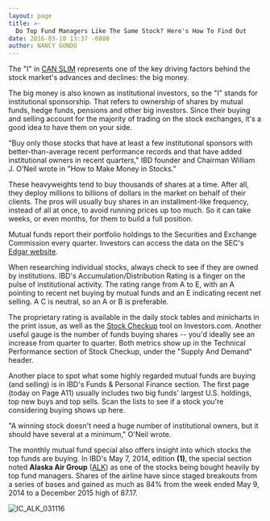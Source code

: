 ```yaml
---
layout: page
title: >-
  Do Top Fund Managers Like The Same Stock? Here's How To Find Out
date: 2016-03-10 13:37 -0800
author: NANCY GONDO
---
```





The "I" in [CAN SLIM](http://education.investors.com/courselandingpage.aspx?id=735749) represents one of the key driving factors behind the stock market's advances and declines: the big money.


The big money is also known as institutional investors, so the "I" stands for institutional sponsorship. That refers to ownership of shares by mutual funds, hedge funds, pensions and other big investors. Since their buying and selling account for the majority of trading on the stock exchanges, it's a good idea to have them on your side.


"Buy only those stocks that have at least a few institutional sponsors with better-than-average recent performance records and that have added institutional owners in recent quarters," IBD founder and Chairman William J. O'Neil wrote in "How to Make Money in Stocks."


These heavyweights tend to buy thousands of shares at a time. After all, they deploy millions to billions of dollars in the market on behalf of their clients. The pros will usually buy shares in an installment-like frequency, instead of all at once, to avoid running prices up too much. So it can take weeks, or even months, for them to build a full position.


Mutual funds report their portfolio holdings to the Securities and Exchange Commission every quarter. Investors can access the data on the SEC's [Edgar website](http://www.edgarcompany.sec.gov/).


When researching individual stocks, always check to see if they are owned by institutions. IBD's Accumulation/Distribution Rating is a finger on the pulse of institutional activity. The rating range from A to E, with an A pointing to recent net buying by mutual funds and an E indicating recent net selling. A C is neutral, so an A or B is preferable.


The proprietary rating is available in the daily stock tables and minicharts in the print issue, as well as the [Stock Checkup](http://research.investors.com/stock-checkup/) tool on Investors.com. Another useful gauge is the number of funds buying shares -- you'd ideally see an increase from quarter to quarter. Both metrics show up in the Technical Performance section of Stock Checkup, under the "Supply And Demand" header.


Another place to spot what some highly regarded mutual funds are buying (and selling) is in IBD's Funds & Personal Finance section. The first page (today on Page A11) usually includes two big funds' largest U.S. holdings, top new buys and top sells. Scan the lists to see if a stock you're considering buying shows up here.


"A winning stock doesn't need a huge number of institutional owners, but it should have several at a minimum," O'Neil wrote.


The monthly mutual fund special also offers insight into which stocks the top funds are buying. In IBD's May 7, 2014, edition **(1)**, the special section noted **Alaska Air Group** ([ALK](https://research.investors.com/quote.aspx?symbol=ALK)) as one of the stocks being bought heavily by top fund managers. Shares of the airline have since staged breakouts from a series of bases and gained as much as 84% from the week ended May 9, 2014 to a December 2015 high of 87.17.


![IC_ALK_031116](https://www.investors.com/wp-content/uploads/2016/03/IC_ALK_031116.jpg)




